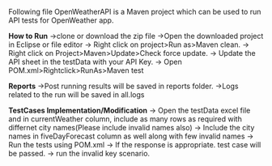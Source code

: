 Following file OpenWeatherAPI is a Maven project which can be used to run API tests for OpenWeather app.

**How to Run**
->clone or download the zip file
->Open the downloaded project in Eclipse or file editor
-> Right click on project>Run as>Maven clean.
-> Right click on Project>Maven>Update>Check force update.
-> Update the API sheet in the testData with your API Key.
-> Open POM.xml>Rightclick>RunAs>Maven test

**Reports**
->Post running results will be saved in reports folder.
->Logs related to the run will be saved in all.logs

**TestCases Implementation/Modification**
-> Open the testData excel file and in currentWeather column, include as many rows as required with differnet city names(Please include invalid names also)
-> Include the city names in fiveDayForecast column as well along with few invalid names
-> Run the tests using POM.xml
-> If the response is appropriate. test case will be passed.
-> run the invalid key scenario.




